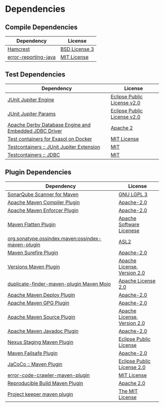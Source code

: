 <!-- @formatter:off -->
# Dependencies

## Compile Dependencies

| Dependency                | License            |
| ------------------------- | ------------------ |
| [Hamcrest][0]             | [BSD License 3][1] |
| [error-reporting-java][2] | [MIT License][3]   |

## Test Dependencies

| Dependency                                                 | License                          |
| ---------------------------------------------------------- | -------------------------------- |
| [JUnit Jupiter Engine][4]                                  | [Eclipse Public License v2.0][5] |
| [JUnit Jupiter Params][4]                                  | [Eclipse Public License v2.0][5] |
| [Apache Derby Database Engine and Embedded JDBC Driver][6] | [Apache 2][7]                    |
| [Test containers for Exasol on Docker][8]                  | [MIT License][9]                 |
| [Testcontainers :: JUnit Jupiter Extension][10]            | [MIT][11]                        |
| [Testcontainers :: JDBC][10]                               | [MIT][11]                        |

## Plugin Dependencies

| Dependency                                              | License                           |
| ------------------------------------------------------- | --------------------------------- |
| [SonarQube Scanner for Maven][12]                       | [GNU LGPL 3][13]                  |
| [Apache Maven Compiler Plugin][14]                      | [Apache-2.0][15]                  |
| [Apache Maven Enforcer Plugin][16]                      | [Apache-2.0][15]                  |
| [Maven Flatten Plugin][17]                              | [Apache Software Licenese][15]    |
| [org.sonatype.ossindex.maven:ossindex-maven-plugin][18] | [ASL2][7]                         |
| [Maven Surefire Plugin][19]                             | [Apache-2.0][15]                  |
| [Versions Maven Plugin][20]                             | [Apache License, Version 2.0][15] |
| [duplicate-finder-maven-plugin Maven Mojo][21]          | [Apache License 2.0][22]          |
| [Apache Maven Deploy Plugin][23]                        | [Apache-2.0][15]                  |
| [Apache Maven GPG Plugin][24]                           | [Apache-2.0][15]                  |
| [Apache Maven Source Plugin][25]                        | [Apache License, Version 2.0][15] |
| [Apache Maven Javadoc Plugin][26]                       | [Apache-2.0][15]                  |
| [Nexus Staging Maven Plugin][27]                        | [Eclipse Public License][28]      |
| [Maven Failsafe Plugin][29]                             | [Apache-2.0][15]                  |
| [JaCoCo :: Maven Plugin][30]                            | [Eclipse Public License 2.0][31]  |
| [error-code-crawler-maven-plugin][32]                   | [MIT License][33]                 |
| [Reproducible Build Maven Plugin][34]                   | [Apache 2.0][7]                   |
| [Project keeper maven plugin][35]                       | [The MIT License][36]             |

[0]: http://hamcrest.org/JavaHamcrest/
[1]: http://opensource.org/licenses/BSD-3-Clause
[2]: https://github.com/exasol/error-reporting-java/
[3]: https://github.com/exasol/error-reporting-java/blob/main/LICENSE
[4]: https://junit.org/junit5/
[5]: https://www.eclipse.org/legal/epl-v20.html
[6]: http://db.apache.org/derby/
[7]: http://www.apache.org/licenses/LICENSE-2.0.txt
[8]: https://github.com/exasol/exasol-testcontainers/
[9]: https://github.com/exasol/exasol-testcontainers/blob/main/LICENSE
[10]: https://java.testcontainers.org
[11]: http://opensource.org/licenses/MIT
[12]: http://sonarsource.github.io/sonar-scanner-maven/
[13]: http://www.gnu.org/licenses/lgpl.txt
[14]: https://maven.apache.org/plugins/maven-compiler-plugin/
[15]: https://www.apache.org/licenses/LICENSE-2.0.txt
[16]: https://maven.apache.org/enforcer/maven-enforcer-plugin/
[17]: https://www.mojohaus.org/flatten-maven-plugin/
[18]: https://sonatype.github.io/ossindex-maven/maven-plugin/
[19]: https://maven.apache.org/surefire/maven-surefire-plugin/
[20]: https://www.mojohaus.org/versions/versions-maven-plugin/
[21]: https://basepom.github.io/duplicate-finder-maven-plugin
[22]: http://www.apache.org/licenses/LICENSE-2.0.html
[23]: https://maven.apache.org/plugins/maven-deploy-plugin/
[24]: https://maven.apache.org/plugins/maven-gpg-plugin/
[25]: https://maven.apache.org/plugins/maven-source-plugin/
[26]: https://maven.apache.org/plugins/maven-javadoc-plugin/
[27]: http://www.sonatype.com/public-parent/nexus-maven-plugins/nexus-staging/nexus-staging-maven-plugin/
[28]: http://www.eclipse.org/legal/epl-v10.html
[29]: https://maven.apache.org/surefire/maven-failsafe-plugin/
[30]: https://www.jacoco.org/jacoco/trunk/doc/maven.html
[31]: https://www.eclipse.org/legal/epl-2.0/
[32]: https://github.com/exasol/error-code-crawler-maven-plugin/
[33]: https://github.com/exasol/error-code-crawler-maven-plugin/blob/main/LICENSE
[34]: http://zlika.github.io/reproducible-build-maven-plugin
[35]: https://github.com/exasol/project-keeper/
[36]: https://github.com/exasol/project-keeper/blob/main/LICENSE
